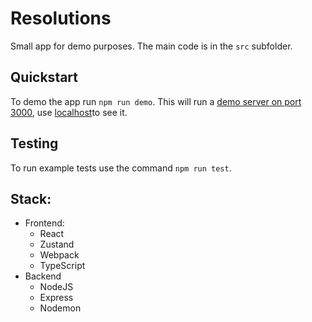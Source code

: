 # Resolutions

Small app for demo purposes.
The main code is in the `src` subfolder.

## Quickstart

To demo the app run `npm run demo`. This will run a [demo server on port 3000](http://localhost:3000), use [localhost](http://localhost:3000)to see it.

## Testing

To run example tests use the command `npm run test`.

## Stack:

- Frontend:
  - React
  - Zustand
  - Webpack
  - TypeScript
- Backend
  - NodeJS
  - Express
  - Nodemon
